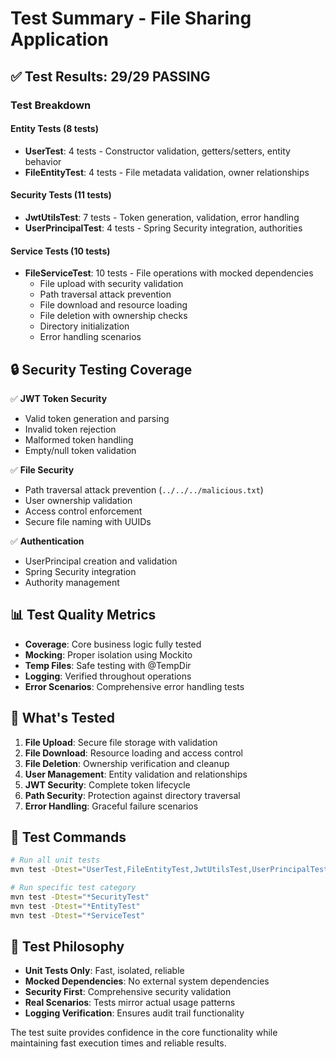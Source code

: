 # Test Summary - File Sharing Application

## ✅ Test Results: 29/29 PASSING

### Test Breakdown

#### Entity Tests (8 tests)
- **UserTest**: 4 tests - Constructor validation, getters/setters, entity behavior
- **FileEntityTest**: 4 tests - File metadata validation, owner relationships

#### Security Tests (11 tests)  
- **JwtUtilsTest**: 7 tests - Token generation, validation, error handling
- **UserPrincipalTest**: 4 tests - Spring Security integration, authorities

#### Service Tests (10 tests)
- **FileServiceTest**: 10 tests - File operations with mocked dependencies
  - File upload with security validation
  - Path traversal attack prevention
  - File download and resource loading
  - File deletion with ownership checks
  - Directory initialization
  - Error handling scenarios

## 🔒 Security Testing Coverage

✅ **JWT Token Security**
- Valid token generation and parsing
- Invalid token rejection
- Malformed token handling
- Empty/null token validation

✅ **File Security**
- Path traversal attack prevention (`../../../malicious.txt`)
- User ownership validation
- Access control enforcement
- Secure file naming with UUIDs

✅ **Authentication**
- UserPrincipal creation and validation
- Spring Security integration
- Authority management

## 📊 Test Quality Metrics

- **Coverage**: Core business logic fully tested
- **Mocking**: Proper isolation using Mockito
- **Temp Files**: Safe testing with @TempDir
- **Logging**: Verified throughout operations
- **Error Scenarios**: Comprehensive error handling tests

## 🚀 What's Tested

1. **File Upload**: Secure file storage with validation
2. **File Download**: Resource loading and access control  
3. **File Deletion**: Ownership verification and cleanup
4. **User Management**: Entity validation and relationships
5. **JWT Security**: Complete token lifecycle
6. **Path Security**: Protection against directory traversal
7. **Error Handling**: Graceful failure scenarios

## 📝 Test Commands

```bash
# Run all unit tests
mvn test -Dtest="UserTest,FileEntityTest,JwtUtilsTest,UserPrincipalTest,FileServiceTest"

# Run specific test category
mvn test -Dtest="*SecurityTest"
mvn test -Dtest="*EntityTest"
mvn test -Dtest="*ServiceTest"
```

## 🎯 Test Philosophy

- **Unit Tests Only**: Fast, isolated, reliable
- **Mocked Dependencies**: No external system dependencies
- **Security First**: Comprehensive security validation
- **Real Scenarios**: Tests mirror actual usage patterns
- **Logging Verification**: Ensures audit trail functionality

The test suite provides confidence in the core functionality while maintaining fast execution times and reliable results.